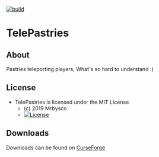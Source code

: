 [![build](https://github.com/Mrbysco/TelePastries/actions/workflows/build.yml/badge.svg)](https://github.com/Mrbysco/TelePastries/actions/workflows/build.yml) 

# TelePastries #

## About ##
Pastries teleporting players, What's so hard to understand :)

## License ##
* TelePastries is licensed under the MIT License
  - (c) 2019 Mrbysco
  - [![License](https://img.shields.io/badge/License-MIT-red.svg?style=flat)](http://opensource.org/licenses/MIT)
  
## Downloads ##
Downloads can be found on [CurseForge](https://www.curseforge.com/minecraft/mc-mods/telepastries)
